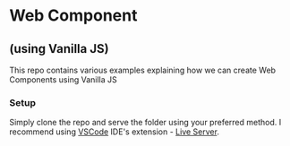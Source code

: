 # Web Component 
## (using Vanilla JS)

This repo contains various examples explaining how we can create Web Components using Vanilla JS

### Setup

Simply clone the repo and serve the folder using your preferred method. I recommend using [VSCode](https://code.visualstudio.com/) IDE's extension - [Live Server](https://marketplace.visualstudio.com/items?itemName=ritwickdey.LiveServer).